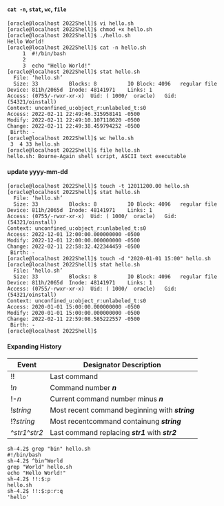 

#### `cat -n`, `stat`, `wc`, `file`
``` console
[oracle@localhost 2022Shell]$ vi hello.sh
[oracle@localhost 2022Shell]$ chmod +x hello.sh
[oracle@localhost 2022Shell]$ ./hello.sh
Hello World!
[oracle@localhost 2022Shell]$ cat -n hello.sh
     1	#!/bin/bash
     2	
     3	echo "Hello World!"
[oracle@localhost 2022Shell]$ stat hello.sh
  File: ‘hello.sh’
  Size: 33        	Blocks: 8          IO Block: 4096   regular file
Device: 811h/2065d	Inode: 48141971    Links: 1
Access: (0755/-rwxr-xr-x)  Uid: ( 1000/  oracle)   Gid: (54321/oinstall)
Context: unconfined_u:object_r:unlabeled_t:s0
Access: 2022-02-11 22:49:46.315958141 -0500
Modify: 2022-02-11 22:49:10.107118620 -0500
Change: 2022-02-11 22:49:38.459794252 -0500
 Birth: -
[oracle@localhost 2022Shell]$ wc hello.sh
 3  4 33 hello.sh
[oracle@localhost 2022Shell]$ file hello.sh
hello.sh: Bourne-Again shell script, ASCII text executable
```
#### update yyyy-mm-dd
``` console
[oracle@localhost 2022Shell]$ touch -t 12011200.00 hello.sh
[oracle@localhost 2022Shell]$ stat hello.sh
  File: ‘hello.sh’
  Size: 33        	Blocks: 8          IO Block: 4096   regular file
Device: 811h/2065d	Inode: 48141971    Links: 1
Access: (0755/-rwxr-xr-x)  Uid: ( 1000/  oracle)   Gid: (54321/oinstall)
Context: unconfined_u:object_r:unlabeled_t:s0
Access: 2022-12-01 12:00:00.000000000 -0500
Modify: 2022-12-01 12:00:00.000000000 -0500
Change: 2022-02-11 22:58:32.422344459 -0500
 Birth: -
[oracle@localhost 2022Shell]$ touch -d "2020-01-01 15:00" hello.sh
[oracle@localhost 2022Shell]$ stat hello.sh
  File: ‘hello.sh’
  Size: 33        	Blocks: 8          IO Block: 4096   regular file
Device: 811h/2065d	Inode: 48141971    Links: 1
Access: (0755/-rwxr-xr-x)  Uid: ( 1000/  oracle)   Gid: (54321/oinstall)
Context: unconfined_u:object_r:unlabeled_t:s0
Access: 2020-01-01 15:00:00.000000000 -0500
Modify: 2020-01-01 15:00:00.000000000 -0500
Change: 2022-02-11 22:59:08.585222557 -0500
 Birth: -
[oracle@localhost 2022Shell]$ 
```

#### Expanding History
Event           | Designator Description
---             | ---
!!              | Last command
!*n*            | Command number ***n***
!-*n*           | Current command number minus ***n***
!*string*       | Most recent command beginning with ***string***
!?*string*      | Most recentcommand containung ***string***
^*str1*^*str2*  |Last command replacing ***str1*** with ***str2***

``` console
sh-4.2$ grep "bin" hello.sh
#!/bin/bash
sh-4.2$ ^bin^World
grep "World" hello.sh
echo "Hello World!"
sh-4.2$ !!:$:p
hello.sh
sh-4.2$ !!:$:p:r:q
'hello'
```
